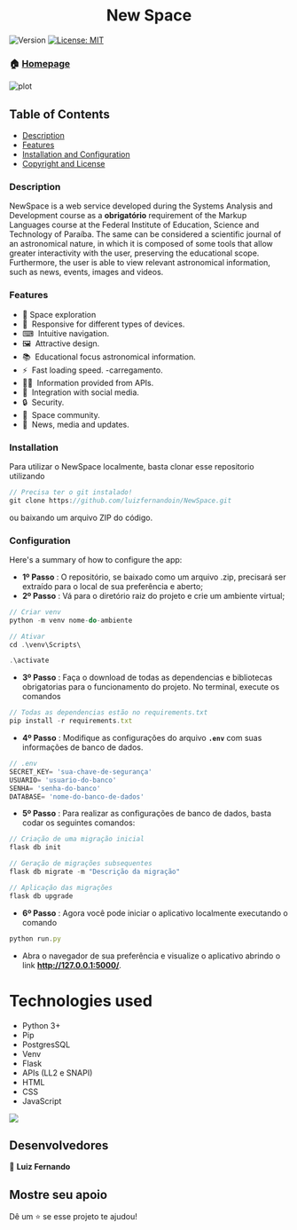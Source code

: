 <h1 align="center">New Space</h1>
<p>
  <img alt="Version" src="https://img.shields.io/badge/version-1.1.1-blue.svg?cacheSeconds=2592000" />
  <a href="LICENSE" target="_blank">
    <img alt="License: MIT" src="https://img.shields.io/npm/l/react" />
  </a>
</p>

### 🏠 [Homepage](https://github.com/luizfernandoin/NewSpace)

![plot](https://github.com/luizfernandoin/NewSpace/tree/main/app/static/src/img/site.png?raw=true)

## Table of Contents 
- [Description](#description)
- [Features](#features)
- [Installation and Configuration](#installation-and-configuration)
- [Copyright and License](#copyright-and-license)

### Description
NewSpace is a web service developed during the Systems Analysis and Development course as a **obrigatório** requirement of the Markup Languages course at the Federal Institute of Education, Science and Technology of Paraíba.
The same can be considered a scientific journal of an astronomical nature, in which it is composed of some tools that allow greater interactivity with the user, preserving the educational scope. Furthermore, the user is able to view relevant astronomical information, such as news, events, images and videos.

### Features

- 🚀 Space exploration
- 📱&nbsp; Responsive for different types of devices.
- ⌨&nbsp; Intuitive navigation.
- 🖼️&nbsp; Attractive design.
- 📚&nbsp; Educational focus astronomical information.
- ⚡&nbsp; Fast loading speed. -carregamento.
- 👩‍💻&nbsp; Information provided from APIs.
- 🎥&nbsp; Integration with social media.
- 🔒&nbsp; Security.
- 💬&nbsp; Space community.
- 📝&nbsp; News, media and updates.


### Installation
Para utilizar o NewSpace localmente, basta clonar esse repositorio utilizando
```jsx
// Precisa ter o git instalado!
git clone https://github.com/luizfernandoin/NewSpace.git
```
ou baixando um arquivo ZIP do código.

### Configuration
Here's a summary of how to configure the app:
* **1º Passo** : O repositório, se baixado como um arquivo .zip, precisará ser extraído para o local de sua preferência e aberto;
* **2º Passo** : Vá para o diretório raiz do projeto e crie um ambiente virtual;
```jsx
// Criar venv
python -m venv nome-do-ambiente

// Ativar
cd .\venv\Scripts\

.\activate
```

* **3º Passo** : Faça o download de todas as dependencias e bibliotecas obrigatorias para o funcionamento do projeto. No terminal, execute os comandos 
```jsx
// Todas as dependencias estão no requirements.txt
pip install -r requirements.txt
```
* **4º Passo** : Modifique as configurações do arquivo **`.env`** com suas informações de banco de dados.
```jsx
// .env
SECRET_KEY= 'sua-chave-de-segurança'
USUARIO= 'usuario-do-banco'
SENHA= 'senha-do-banco'
DATABASE= 'nome-do-banco-de-dados'
```
* **5º Passo** : Para realizar as configurações de banco de dados, basta codar os seguintes comandos:
```jsx
// Criação de uma migração inicial
flask db init

// Geração de migrações subsequentes
flask db migrate -m "Descrição da migração"

// Aplicação das migrações
flask db upgrade
```
* **6º Passo** : Agora você pode iniciar o aplicativo localmente executando o comando
```jsx
python run.py
``` 
* Abra o navegador de sua preferência e visualize o aplicativo abrindo o link **http://127.0.0.1:5000/**.

# Technologies used
* Python 3+
* Pip
* PostgresSQL  
* Venv
* Flask
* APIs (LL2 e SNAPI)
* HTML
* CSS
* JavaScript

<img src="https://github.com/luizfernandoin/NewSpace/tree/main/app/static/src/img/site1.png?raw=true"/>

## Desenvolvedores
👤 **Luiz Fernando**

## Mostre seu apoio
Dê um ⭐️ se esse projeto te ajudou!
